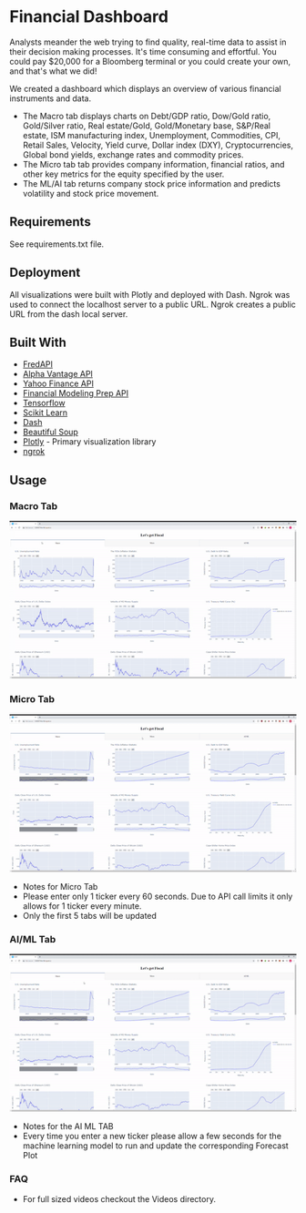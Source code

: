 # Financial Dashboard
Analysts meander the web trying to find quality, real-time data to assist in their decision making processes.  It's time consuming and effortful.  You could pay $20,000 for a Bloomberg terminal or you could create your own, and that's what we did!

We created a dashboard which displays an overview of various financial instruments and data.  
- The Macro tab displays charts on Debt/GDP ratio, Dow/Gold ratio, Gold/Silver ratio, Real estate/Gold, Gold/Monetary base, S&P/Real estate, ISM manufacturing index, Unemployment, Commodities, CPI, Retail Sales, Velocity, Yield curve, Dollar index (DXY), Cryptocurrencies, Global bond yields, exchange rates and commodity prices.  
- The Micro tab tab provides company information, financial ratios, and other key metrics for the equity specified by the user. 
- The ML/AI tab returns company stock price information and predicts volatility and stock price movement.

## Requirements
See requirements.txt file.

## Deployment
All visualizations were built with Plotly and deployed with Dash. Ngrok was used to connect the localhost server to a public URL. Ngrok creates a public URL from the dash local server.

## Built With

* [FredAPI](https://github.com/mortada/fredapi)
* [Alpha Vantage API](https://www.alphavantage.co/documentation/)
* [Yahoo Finance API](https://pypi.org/project/yfinance/)
* [Financial Modeling Prep API](https://financialmodelingprep.com/developer/docs/)
* [Tensorflow](https://www.tensorflow.org/)
* [Scikit Learn](https://scikit-learn.org/stable/)
* [Dash](https://plotly.com/dash/)
* [Beautiful Soup](https://www.crummy.com/software/BeautifulSoup/bs4/doc/)
* [Plotly](https://plotly.com/python) - Primary visualization library
* [ngrok](https://ngrok.com/)

## Usage
### Macro Tab
![Macro Tab](Videos/Macro.gif)

### Micro Tab
![Micro Tab](Videos/Micro.gif)
- Notes for Micro Tab
- Please enter only 1 ticker every 60 seconds. Due to API call limits it only allows for 1 ticker every minute.
- Only the first 5 tabs will be updated

### AI/ML Tab
![AI/ML Tab](Videos/AI_ML.gif)
- Notes for the AI ML TAB
- Every time you enter a new ticker please allow a few seconds for the machine learning model to run and update the corresponding Forecast Plot

### FAQ
- For full sized videos checkout the Videos directory.
